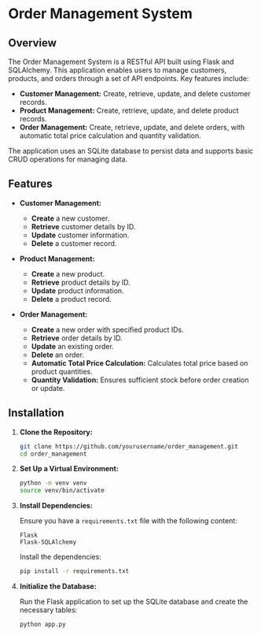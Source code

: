 # Order Management System

## Overview

The Order Management System is a RESTful API built using Flask and SQLAlchemy. This application enables users to manage customers, products, and orders through a set of API endpoints. Key features include:

- **Customer Management:** Create, retrieve, update, and delete customer records.
- **Product Management:** Create, retrieve, update, and delete product records.
- **Order Management:** Create, retrieve, update, and delete orders, with automatic total price calculation and quantity validation.

The application uses an SQLite database to persist data and supports basic CRUD operations for managing data.

## Features

- **Customer Management:**
  - **Create** a new customer.
  - **Retrieve** customer details by ID.
  - **Update** customer information.
  - **Delete** a customer record.

- **Product Management:**
  - **Create** a new product.
  - **Retrieve** product details by ID.
  - **Update** product information.
  - **Delete** a product record.

- **Order Management:**
  - **Create** a new order with specified product IDs.
  - **Retrieve** order details by ID.
  - **Update** an existing order.
  - **Delete** an order.
  - **Automatic Total Price Calculation:** Calculates total price based on product quantities.
  - **Quantity Validation:** Ensures sufficient stock before order creation or update.

## Installation

1. **Clone the Repository:**

    ```bash
    git clone https://github.com/yourusername/order_management.git
    cd order_management
    ```

2. **Set Up a Virtual Environment:**

    ```bash
    python -m venv venv
    source venv/bin/activate 
    ```

3. **Install Dependencies:**

    Ensure you have a `requirements.txt` file with the following content:

    ```
    Flask
    Flask-SQLAlchemy
    ```

    Install the dependencies:

    ```bash
    pip install -r requirements.txt
    ```

4. **Initialize the Database:**

    Run the Flask application to set up the SQLite database and create the necessary tables:

    ```bash
    python app.py
    ```

